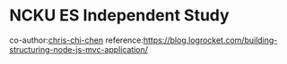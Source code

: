 # NCKU ES Independent Study
co-author:[chris-chi-chen](https://github.com/chris-chi-chen/MVC-website "link")
reference:https://blog.logrocket.com/building-structuring-node-js-mvc-application/
